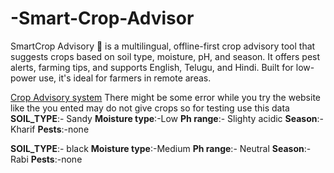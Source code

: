 # -Smart-Crop-Advisor
SmartCrop Advisory 🌱 is a multilingual, offline-first crop advisory tool that suggests crops based on soil type, moisture, pH, and season. It offers pest alerts, farming tips, and supports English, Telugu, and Hindi. Built for low-power use, it's ideal for farmers in remote areas.


[Crop Advisory system](https://llamacoder.together.ai/share/v2/zXxOehzYQLMBcbZR)
There might be some error while you try the website like the you ented may do not give crops so for testing use this data
**SOIL_TYPE**:- Sandy
**Moisture type**:-Low
**Ph range**:- Slighty acidic
**Season**:-Kharif
**Pests**:-none

**SOIL_TYPE**:- black
**Moisture type**:-Medium
**Ph range**:- Neutral
**Season**:-Rabi
**Pests**:-none
